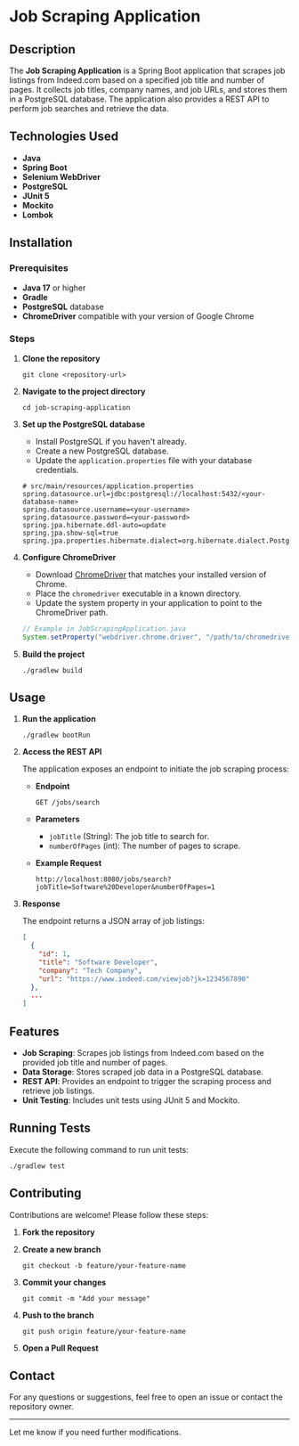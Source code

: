 # Job Scraping Application

## Description

The **Job Scraping Application** is a Spring Boot application that scrapes job listings from Indeed.com based on a specified job title and number of pages. It collects job titles, company names, and job URLs, and stores them in a PostgreSQL database. The application also provides a REST API to perform job searches and retrieve the data.

## Technologies Used

- **Java**
- **Spring Boot**
- **Selenium WebDriver**
- **PostgreSQL**
- **JUnit 5**
- **Mockito**
- **Lombok**

## Installation

### Prerequisites

- **Java 17** or higher
- **Gradle**
- **PostgreSQL** database
- **ChromeDriver** compatible with your version of Google Chrome

### Steps

1. **Clone the repository**

   ```
   git clone <repository-url>
   ```

2. **Navigate to the project directory**

   ```
   cd job-scraping-application
   ```

3. **Set up the PostgreSQL database**

   - Install PostgreSQL if you haven't already.
   - Create a new PostgreSQL database.
   - Update the `application.properties` file with your database credentials.

   ```
   # src/main/resources/application.properties
   spring.datasource.url=jdbc:postgresql://localhost:5432/<your-database-name>
   spring.datasource.username=<your-username>
   spring.datasource.password=<your-password>
   spring.jpa.hibernate.ddl-auto=update
   spring.jpa.show-sql=true
   spring.jpa.properties.hibernate.dialect=org.hibernate.dialect.PostgreSQLDialect
   ```

4. **Configure ChromeDriver**

   - Download [ChromeDriver](https://chromedriver.chromium.org/downloads) that matches your installed version of Chrome.
   - Place the `chromedriver` executable in a known directory.
   - Update the system property in your application to point to the ChromeDriver path.

   ```java
   // Example in JobScrapingApplication.java
   System.setProperty("webdriver.chrome.driver", "/path/to/chromedriver");
   ```

5. **Build the project**

   ```
   ./gradlew build
   ```

## Usage

1. **Run the application**

   ```
   ./gradlew bootRun
   ```

2. **Access the REST API**

   The application exposes an endpoint to initiate the job scraping process:

   - **Endpoint**

     ```
     GET /jobs/search
     ```

   - **Parameters**

     - `jobTitle` (String): The job title to search for.
     - `numberOfPages` (int): The number of pages to scrape.

   - **Example Request**

     ```
     http://localhost:8080/jobs/search?jobTitle=Software%20Developer&numberOfPages=1
     ```

3. **Response**

   The endpoint returns a JSON array of job listings:

   ```json
   [
     {
       "id": 1,
       "title": "Software Developer",
       "company": "Tech Company",
       "url": "https://www.indeed.com/viewjob?jk=1234567890"
     },
     ...
   ]
   ```

## Features

- **Job Scraping**: Scrapes job listings from Indeed.com based on the provided job title and number of pages.
- **Data Storage**: Stores scraped job data in a PostgreSQL database.
- **REST API**: Provides an endpoint to trigger the scraping process and retrieve job listings.
- **Unit Testing**: Includes unit tests using JUnit 5 and Mockito.

## Running Tests

Execute the following command to run unit tests:

```
./gradlew test
```

## Contributing

Contributions are welcome! Please follow these steps:

1. **Fork the repository**
2. **Create a new branch**

   ```
   git checkout -b feature/your-feature-name
   ```

3. **Commit your changes**

   ```
   git commit -m "Add your message"
   ```

4. **Push to the branch**

   ```
   git push origin feature/your-feature-name
   ```

5. **Open a Pull Request**


## Contact

For any questions or suggestions, feel free to open an issue or contact the repository owner.

---

Let me know if you need further modifications.
